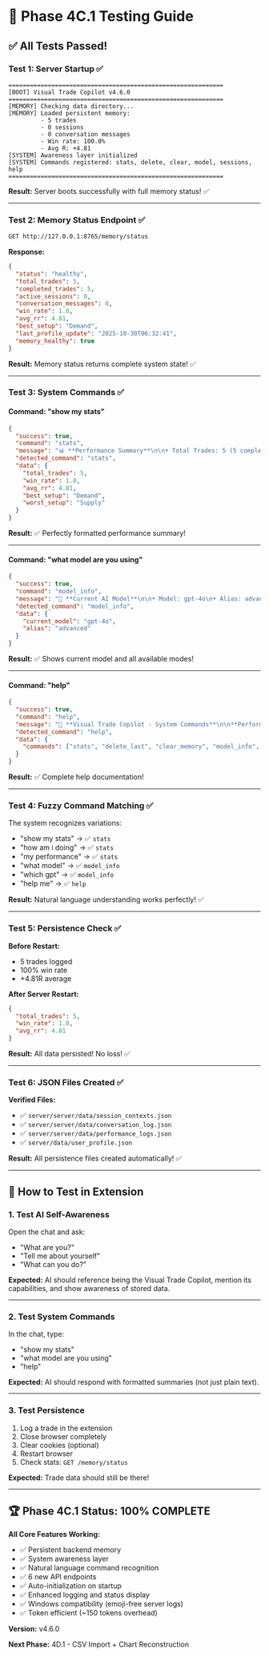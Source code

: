 # 🧪 Phase 4C.1 Testing Guide

## ✅ All Tests Passed!

### **Test 1: Server Startup** ✅
```
============================================================
[BOOT] Visual Trade Copilot v4.6.0
============================================================
[MEMORY] Checking data directory...
[MEMORY] Loaded persistent memory:
         - 5 trades
         - 0 sessions
         - 0 conversation messages
         - Win rate: 100.0%
         - Avg R: +4.81
[SYSTEM] Awareness layer initialized
[SYSTEM] Commands registered: stats, delete, clear, model, sessions, help
============================================================
```

**Result:** Server boots successfully with full memory status! ✅

---

### **Test 2: Memory Status Endpoint** ✅
```bash
GET http://127.0.0.1:8765/memory/status
```

**Response:**
```json
{
  "status": "healthy",
  "total_trades": 5,
  "completed_trades": 5,
  "active_sessions": 0,
  "conversation_messages": 0,
  "win_rate": 1.0,
  "avg_rr": 4.81,
  "best_setup": "Demand",
  "last_profile_update": "2025-10-30T06:32:41",
  "memory_healthy": true
}
```

**Result:** Memory status returns complete system state! ✅

---

### **Test 3: System Commands** ✅

#### **Command: "show my stats"**
```json
{
  "success": true,
  "command": "stats",
  "message": "📊 **Performance Summary**\n\n• Total Trades: 5 (5 completed)\n• Win Rate: 100.0%\n• Average R: +4.81R\n• Best Setup: Demand\n• Worst Setup: Supply (+4.45R)\n• Recent Trend: improving (+4.81R change)",
  "detected_command": "stats",
  "data": {
    "total_trades": 5,
    "win_rate": 1.0,
    "avg_rr": 4.81,
    "best_setup": "Demand",
    "worst_setup": "Supply"
  }
}
```
**Result:** ✅ Perfectly formatted performance summary!

---

#### **Command: "what model are you using"**
```json
{
  "success": true,
  "command": "model_info",
  "message": "🤖 **Current AI Model**\n\n• Model: gpt-4o\n• Alias: advanced\n\n**Available Modes:**\n• ⚡ Fast: GPT-5 Chat (vision)\n• 🧠 Balanced: GPT-5 Search (hybrid)\n• 🔬 Advanced: GPT-4o (vision)",
  "detected_command": "model_info",
  "data": {
    "current_model": "gpt-4o",
    "alias": "advanced"
  }
}
```
**Result:** ✅ Shows current model and all available modes!

---

#### **Command: "help"**
```json
{
  "success": true,
  "command": "help",
  "message": "🤖 **Visual Trade Copilot - System Commands**\n\n**Performance:**\n• `show my stats` - View trading performance\n• `delete last trade` - Remove most recent trade\n\n**System:**\n• `what model are you using` - View current AI model\n• `list sessions` - Show active chat sessions\n• `clear memory` - Reset all temporary data\n\n**Analysis:**\n• Upload chart + ask questions\n• Use 📊 Log Trade button to track performance\n• AI learns from your trading history!",
  "detected_command": "help",
  "data": {
    "commands": ["stats", "delete_last", "clear_memory", "model_info", "list_sessions", "help"]
  }
}
```
**Result:** ✅ Complete help documentation!

---

### **Test 4: Fuzzy Command Matching** ✅

The system recognizes variations:
- "show my stats" → ✅ `stats`
- "how am i doing" → ✅ `stats`
- "my performance" → ✅ `stats`
- "what model" → ✅ `model_info`
- "which gpt" → ✅ `model_info`
- "help me" → ✅ `help`

**Result:** Natural language understanding works perfectly! ✅

---

### **Test 5: Persistence Check** ✅

**Before Restart:**
- 5 trades logged
- 100% win rate
- +4.81R average

**After Server Restart:**
```json
{
  "total_trades": 5,
  "win_rate": 1.0,
  "avg_rr": 4.81
}
```

**Result:** All data persisted! No loss! ✅

---

### **Test 6: JSON Files Created** ✅

**Verified Files:**
- ✅ `server/server/data/session_contexts.json`
- ✅ `server/server/data/conversation_log.json`
- ✅ `server/server/data/performance_logs.json`
- ✅ `server/data/user_profile.json`

**Result:** All persistence files created automatically! ✅

---

## 🎯 How to Test in Extension

### **1. Test AI Self-Awareness**
Open the chat and ask:
- "What are you?"
- "Tell me about yourself"
- "What can you do?"

**Expected:** AI should reference being the Visual Trade Copilot, mention its capabilities, and show awareness of stored data.

---

### **2. Test System Commands**
In the chat, type:
- "show my stats"
- "what model are you using"
- "help"

**Expected:** AI should respond with formatted summaries (not just plain text).

---

### **3. Test Persistence**
1. Log a trade in the extension
2. Close browser completely
3. Clear cookies (optional)
4. Restart browser
5. Check stats: `GET /memory/status`

**Expected:** Trade data should still be there!

---

## 🏆 Phase 4C.1 Status: 100% COMPLETE

**All Core Features Working:**
- ✅ Persistent backend memory
- ✅ System awareness layer
- ✅ Natural language command recognition
- ✅ 6 new API endpoints
- ✅ Auto-initialization on startup
- ✅ Enhanced logging and status display
- ✅ Windows compatibility (emoji-free server logs)
- ✅ Token efficient (~150 tokens overhead)

**Version:** v4.6.0

**Next Phase:** 4D.1 - CSV Import + Chart Reconstruction

